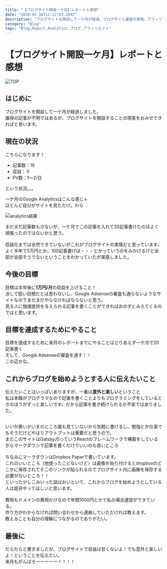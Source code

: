 ```yaml
---
title: "【ブログサイト開設一ケ月】レポートと感想"
date: "2020-05-16T11:12:03.284Z"
description: "ブログサイトを開設して一ケ月が経過。ブログサイト運営の実情。アフィリエイトの実情。ありのままに伝えます。目標とか感想とか。"
category: "Blog"
tags: "Blog,Report,Analytics,ブログ,アフィリエイト"
---
```


# 【ブログサイト開設一ケ月】レポートと感想

![TOP](https://paper-attachments.dropbox.com/s_E610B160B5936F19A12E8D61671781E4C1484692D88E2B00C306B257010E428F_1589557897442_home-office-336378_1920.jpg)

## はじめに

ブログサイトを開設して一ケ月が経過しました。<br>
誰得の記事が不明ではあるが、ブログサイトを開設することの現実をおみせできればと思います。<br>


## 現在の状況

こちらになります！

- 記事数：19<br>
- 収益：０<br>
- PV数：1～2/日<br>

という状況。。。

一ケ月のGoogle Analyticsはこんな感じ↓<br>
ほとんど自分がサイトを見ただけ。わら<br>

![analytics結果](https://paper-attachments.dropbox.com/s_E610B160B5936F19A12E8D61671781E4C1484692D88E2B00C306B257010E428F_1589557683620_image.png)


まだまだ記事数も少ないが、一ケ月でこの記事を入れて20記事書けたのはよく頑張ったのではないかと思う。<br>
<br>
収益化までは全然できていないがこれがブログサイトの実情だと思っています。<br>
よく半年で5万円とか、100記事書けば・・・とかっていうのをみかけるけど全部が全部そうでないということをわかっていたが実感しました。<br>


## 今後の目標

目標は半年後に**1万円/月**の収益を上げること！<br>
決して低い目標だとは思わないし、Google Adsenseの審査も通らないようなサイトなのでまだまだやらなければならないと思う。<br>
見る人に価値提供を与えられる記事を書くことができればおのずとみえてくるのではと思います。


## 目標を達成するためにやること

目標を達成するために来月のレポートまでにやることはとりあえず一ケ月で20記事書く<br>
そして、Google Adsenseの審査を通す！！<br>
この辺かな。


## これからブログを始めようとする人に伝えたいこと

伝えたいことはいっぱいありますが、一番は**意外と楽しい**ということ<br>
私は本職がプログラマなので記事を書くことよりもプログラミングをしているときのほうがずっと楽しいです。だから記事を書き続けられるか不安ではありました。<br>
<br>

いいか悪いかいまのところ誰も見ていないから気軽に書けるし、勉強とか仕事でもそうだけどやはりアウトプットは重要だと思うので。<br>
またこのサイトはGatsbyJSっていうReactのフレームワークで構築をしているからマークダウンで記事を書くだけでいいのも良いところ<br>
<br>
ちなみにマークダウンはDropbox Paperで書いています。<br>
これのいいところ（他使ったことないけど）は画像を貼り付けるとdropboxのどこかに保存されてそこのリンクが貼られるのでブログサイト内に画像を保存する必要がないところ！！<br>
といった少しこみいった話はおいといて、これからブログを始めようとしている人は是非やってほしいと思います。<br>
<br>
費用もドメインの費用だけなので年間1000円とかで私の場合運営ができている。<br>
作り方がわからなければ問い合わせから連絡していただければ教えます。<br>教えることも自分の理解につながるのでありがたい。


## 最後に

だらだらと書きましたが、ブログサイトで収益は甘くないよ！でも意外と楽しいよ！ということを伝えたい。<br>
来月もがんばろーーーーー！！！！




